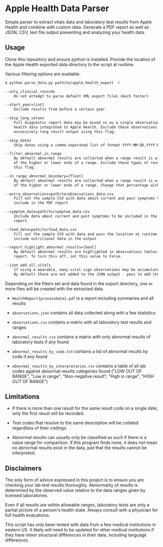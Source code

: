 
# Apple Health Data Parser

Simple parser to extract vitals data and laboratory test results from Apple Health and combine with custom data. Generate a PDF report as well as JSON, CSV, text file output presenting and analyzing your health data.

## Usage

Clone this repository and ensure python is installed. Provide the location of the Apple Health exported data directory to the script at runtime.

Various filtering options are available:

```bash
$ python parse_data.py path/to/apple_health_export -h

--only_clinical_records
    Do not attempt to parse default XML export files (much faster)

--start_year=[int] 
    Exclude results from before a certain year

--skip_long_values
    Full diagnostic report data may be mixed in as a single observation with 
    health data integrated to Apple Health. Exclude these observations with
    excessively long result output using this flag.

--skip_dates
    Skip dates using a comma-separated list of format YYYY-MM-DD,YYYY-MM-DD

--filter_abnormal_in_range
    By default abnormal results are collected when a range result is within 15% 
    of the higher or lower ends of a range. Exclude these types of results with
    this flag.

--in_range_abnormal_boundary=[float]
    By default abnormal results are collected when a range result is within 15%
    of the higher or lower ends of a range. Change that percentage with this flag.

--extra_observations=path/to/observations_data.csv
    Fill out the sample CSV with data about current and past symptoms to
    include in the PDF report

--symptom_data=path/to/symptom_data.csv
    Include data about current and past symptoms to be included in the PDF
    report.

--food_data=path/to/food_data.csv
    Fill out the sample CSV with data and pass the location at runtime to
    include nutritional data in the output

--report_highlight_abnormal_results=[bool]
    By default abnormal results are highlighted in observations tables on the 
    report. To turn this off, set this value to False.

--json_add_all_vitals
    If using a wearable, many vital sign observations may be accumulated.
    By default these are not added to the JSON output - pass to add these.
```

Depending on the filters set and data found in the export directory, one or more files will be created with the extracted data.

- `HealthReport{processDate}.pdf` is a report including summaries and all results

- `observations.json` contains all data collected along with a few statistics

- `observations.csv` contains a matrix with all laboratory test results and ranges

- `abnormal_results.csv` contains a matrix with only abnormal results of laboratory tests if any found

- `abnormal_results_by_code.txt` contains a list of abnormal results by code if any found

- `abnormal_results_by_interpretation.csv` contains a table of all lab codes against abnormal results categories found ("LOW OUT OF RANGE", "Low in range", "Non-negative result", "High in range", "HIGH OUT OF RANGE")

## Limitations

- If there is more than one result for the same result code on a single date, only the first result will be recorded.

- Test codes that resolve to the same description will be collated regardless of their codings.

- Abnormal results can usually only be classified as such if there is a value range for comparison. If this program finds none, it does not mean no abnormal results exist in the data, just that the results cannot be interpreted.

## Disclaimers

The only form of advice expressed in this project is to ensure you are checking your lab test results thoroughly. Abnormality of results is determined by the observed value relative to the data ranges given by licensed laboratories.

Even if all results are within allowable ranges, laboratory tests are only a partial picture of a person's health state. Always consult with a physician for full health evaluations.

This script has only been tested with data from a few medical institutions in eastern US. It likely will need to be updated for other medical institutions if they have minor structural differences in their data, including language differences.

